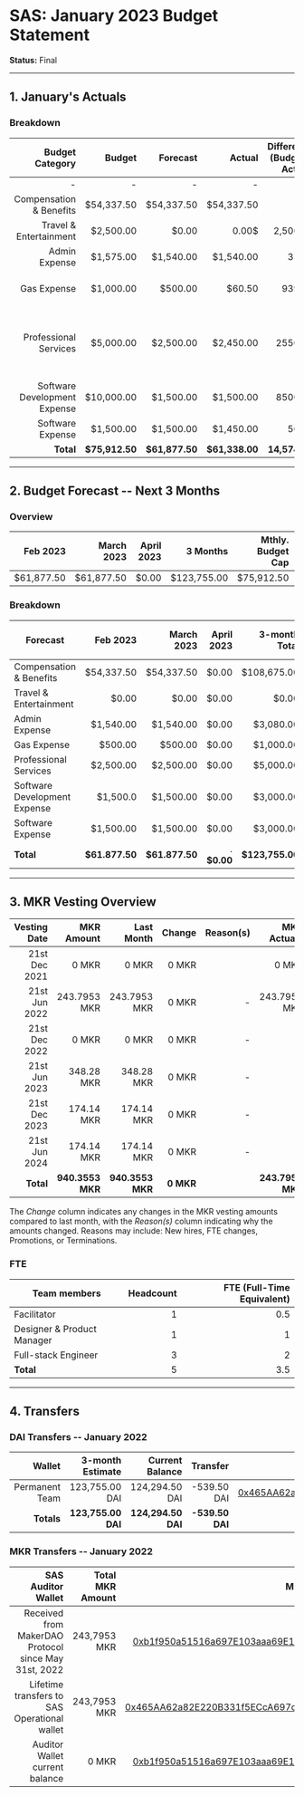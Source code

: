# SAS: January 2023 Budget Statement

**Status:** Final

---
## 1. January's Actuals

### Breakdown

| Budget Category                          | Budget       | Forecast      | Actual       |Difference (Budget - Actual)|Difference (Forecast - Actual)|   Payments   |   Comment     |
|-----------------------------------------:|-------------:|--------------:|-------------:|---------------------------:|-----------------------------:|-------------:|--------------:|
|                                         -|             -|              -|             -|                           -|                             -|    $61,338.00|              -|
| Compensation & Benefits                  |    $54,337.50|     $54,337.50|    $54,337.50|                           0|                             0|             -|     |  
| Travel & Entertainment                   |     $2,500.00|          $0.00|         0.00$|                    2,500.00|                             0|             -|
| Admin Expense                            |     $1,575.00|      $1,540.00|     $1,540.00|                       35.00|                             0|             -|      |
| Gas Expense                              |     $1,000.00|        $500.00|        $60.50|                      939.50|                        439.50|             -|Lower gas fees than expected|
| Professional Services                    |     $5,000.00|      $2,500.00|     $2,450.00|                     2550.00|                         50.00|             -|higher costs due to year end closing for Legal + Tax Consultation|
| Software Development Expense             |    $10,000.00|      $1,500.00|     $1,500.00|                     8500.00|                             0|             -| |
| Software Expense                         |     $1,500.00|      $1,500.00|     $1,450.00|                       50,00|                         50.00|             -|Lower IT Costs
| **Total**                                |**$75,912.50**| **$61,877.50**|**$61,338.00**|               **14,574.50**|                    **539.50**|**$61,338.00**|              -|

---

## 2. Budget Forecast -- Next 3 Months

### Overview

| Feb  2023  |  March 2023|   April 2023|  3 Months  |Mthly. Budget Cap|Budget Cap + Buffer|
| ----------:| ----------:|------------:| ----------:| --------------:| -----------------:|
| $61,877.50 |  $61,877.50|        $0.00| $123,755.00|      $75,912.50|        $78,912.50|

### Breakdown

| Forecast                            |   Feb 2023    |  March 2023   |   April 2023 | 3-month Total |  Mthly. Budget Cap  |
|-------------------------------------|--------------:|--------------:|-------------:|--------------:|--------------:|
| Compensation & Benefits             |     $54,337.50|     $54,337.50|         $0.00|    $108,675.00|    $54,337.50|
| Travel & Entertainment              |          $0.00|          $0.00|         $0.00|          $0.00|      $2,500.00|
| Admin Expense                       |      $1,540.00|      $1,540.00|         $0.00|      $3,080.00|      $1,575.00|
| Gas Expense                         |        $500.00|        $500.00|         $0.00|      $1,000.00|      $1,000.00|
| Professional Services               |      $2,500.00|      $2,500.00|         $0.00|      $5,000.00|     $5,000.00|
| Software Development Expense        |       $1,500.0|      $1,500.00|         $0.00|      $3,000.00|     $10,000.00|
| Software Expense                    |      $1,500.00|      $1,500.00|         $0.00|      $3,000.00|      $1,500.00|
| **Total**                           | **$61.877.50**| **$61.877.50**|.    **$0.00**|**$123,755.00**|**$75,912.50**|


---

## 3. MKR Vesting Overview


|  Vesting Date         |       MKR Amount |    Last Month  |  Change |      Reason(s) |   MKR Actuals   |
|----------------------:|-----------------:|---------------:|--------:|---------------:|----------------:|
|  21st Dec 2021        |            0 MKR |          0 MKR |   0 MKR |                |           0 MKR |
|  21st Jun 2022        |     243.7953 MKR |   243.7953 MKR |   0 MKR |              - |    243.7953 MKR |
|  21st Dec 2022        |            0 MKR |          0 MKR |   0 MKR |              - |               - |
|  21st Jun 2023        |       348.28 MKR |     348.28 MKR |   0 MKR |              - |               - |
|  21st Dec 2023        |       174.14 MKR |     174.14 MKR |   0 MKR |              - |               - |
|  21st Jun 2024        |       174.14 MKR |     174.14 MKR |   0 MKR |              - |               - |
|  **Total**            | **940.3553 MKR** |**940.3553 MKR**|**0 MKR**|                |**243.7953 MKR** |

The *Change* column indicates any changes in the MKR vesting amounts compared to last month, with the *Reason(s)* column indicating why the amounts changed. Reasons may include: New hires, FTE changes, Promotions, or Terminations.

### FTE

| Team members              |Headcount|FTE (Full-Time Equivalent)|
|---------------------------|--------:|-------------------------:|
| Facilitator               |1        |0.5                       |
| Designer & Product Manager|1        |1                         |
| Full-stack Engineer       |3        |2                         |
| **Total**                 |5        |3.5                       |

---

## 4. Transfers

### DAI Transfers -- January 2022

|           Wallet|  3-month Estimate|   Current Balance|          Transfer|                         Multi-sig Address|
|----------------:|-----------------:|-----------------:|-----------------:|-----------------------------------------:|
|   Permanent Team|    123,755.00 DAI|    124,294.50 DAI|       -539.50 DAI|[0x465AA62a82E220B331f5ECcA697c20E89554B298](https://gnosis-safe.io/app/eth:0x465AA62a82E220B331f5ECcA697c20E89554B298/transactions/history)|
|       **Totals**| **123,755.00 DAI**|**124,294.50 DAI**|  **-539.50 DAI**|                                          |

### MKR Transfers -- January 2022

|  SAS Auditor Wallet                                  | Total MKR Amount |                           Multi-sig Address |
|-----------------------------------------------------:|-----------------:|--------------------------------------------:|
| Received from MakerDAO Protocol since May 31st, 2022 |     243,7953 MKR |[0xb1f950a51516a697E103aaa69E152d839182f6Fe](https://gnosis-safe.io/app/eth:0xb1f950a51516a697E103aaa69E152d839182f6Fe/transactions/history)|
| Lifetime transfers to SAS Operational wallet         |     243,7953 MKR |[0x465AA62a82E220B331f5ECcA697c20E89554B298](https://gnosis-safe.io/app/eth:0x465AA62a82E220B331f5ECcA697c20E89554B298/transactions/history)| 
| Auditor Wallet current balance                       |            0 MKR |[0xb1f950a51516a697E103aaa69E152d839182f6Fe](https://gnosis-safe.io/app/eth:0xb1f950a51516a697E103aaa69E152d839182f6Fe/transactions/history)| 

